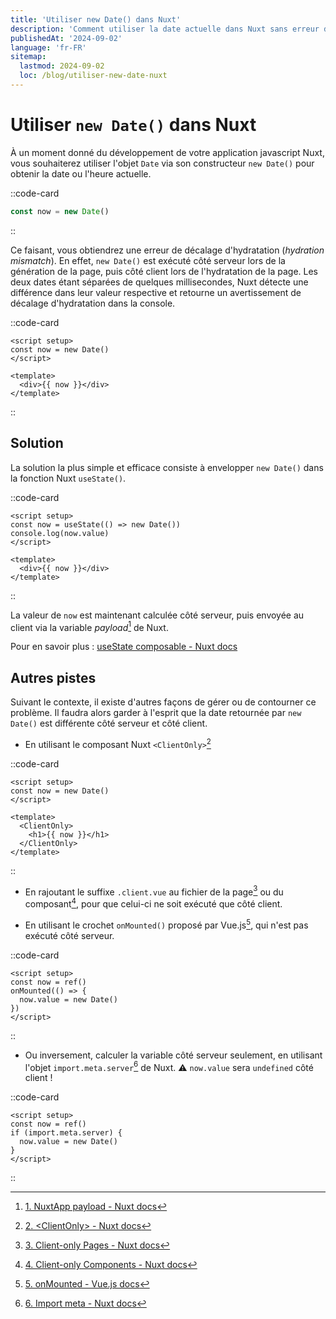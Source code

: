 ```yaml
---
title: 'Utiliser new Date() dans Nuxt'
description: 'Comment utiliser la date actuelle dans Nuxt sans erreur de décalage d''hydratation'
publishedAt: '2024-09-02'
language: 'fr-FR'
sitemap:
  lastmod: 2024-09-02
  loc: /blog/utiliser-new-date-nuxt
---
```


# Utiliser `new Date()` dans Nuxt

À un moment donné du développement de votre application javascript Nuxt, vous souhaiterez utiliser l'objet `Date` via son constructeur `new Date()` pour obtenir la date ou l'heure actuelle.

::code-card
```js
const now = new Date()
```
::

Ce faisant, vous obtiendrez une erreur de décalage d'hydratation (*hydration mismatch*). En effet, `new Date()` est exécuté côté serveur lors de la génération de la page, puis côté client lors de l'hydratation de la page. Les deux dates étant séparées de quelques millisecondes, Nuxt détecte une différence dans leur valeur respective et retourne un avertissement de décalage d'hydratation dans la console.

::code-card
```vue
<script setup>
const now = new Date()
</script>

<template>
  <div>{{ now }}</div>
</template>
```
::

## Solution

La solution la plus simple et efficace consiste à envelopper `new Date()` dans la fonction Nuxt `useState()`.

::code-card
```vue
<script setup>
const now = useState(() => new Date())
console.log(now.value)
</script>

<template>
  <div>{{ now }}</div>
</template>
```
::

La valeur de `now` est maintenant calculée côté serveur, puis envoyée au client via la variable *payload*[^payload] de Nuxt.

Pour en savoir plus : <a href="https://nuxt.com/docs/api/composables/use-state" target="_blank">useState composable - Nuxt docs</a>

## Autres pistes

Suivant le contexte, il existe d'autres façons de gérer ou de contourner ce problème. Il faudra alors garder à l'esprit que la date retournée par `new Date()` est différente côté serveur et côté client.

- En utilisant le composant Nuxt `<ClientOnly>`[^client-only]

::code-card
```vue
<script setup>
const now = new Date()
</script>

<template>
  <ClientOnly>
    <h1>{{ now }}</h1>
  </ClientOnly>
</template>
```
::

- En rajoutant le suffixe `.client.vue` au fichier de la page[^client-only-pages] ou du composant[^client-only-components], pour que celui-ci ne soit exécuté que côté client.

- En utilisant le crochet `onMounted()` proposé par Vue.js[^on-mounted], qui n'est pas exécuté côté serveur.

::code-card
```vue
<script setup>
const now = ref()
onMounted(() => {
  now.value = new Date()
})
</script>
```
::

- Ou inversement, calculer la variable côté serveur seulement, en utilisant l'objet `import.meta.server`[^import-meta] de Nuxt. ⚠ `now.value` sera `undefined` côté client !

::code-card
```vue
<script setup>
const now = ref()
if (import.meta.server) {
  now.value = new Date()
}
</script>
```
::

[^payload]: <a href="https://nuxt.com/docs/api/composables/use-nuxt-app#payload" target="_blank">1. NuxtApp payload - Nuxt docs</a>
[^client-only]: <a href="https://nuxt.com/docs/api/components/client-only" target="_blank">2. \<ClientOnly\> - Nuxt docs</a>
[^client-only-pages]: <a href="https://nuxt.com/docs/guide/directory-structure/pages#client-only-pages" target="_blank">3. Client-only Pages - Nuxt docs</a>
[^client-only-components]: <a href="https://nuxt.com/docs/guide/directory-structure/components#client-components" target="_blank">4. Client-only Components - Nuxt docs</a>
[^on-mounted]: <a href="https://vuejs.org/api/composition-api-lifecycle#onmounted" target="_blank">5. onMounted - Vue.js docs</a>
[^import-meta]: <a href="https://nuxt.com/docs/api/advanced/import-meta" target="_blank">6. Import meta - Nuxt docs</a>
